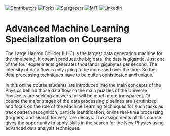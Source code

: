 <!-- PROJECT SHIELDS -->
[![Contributors][contributors-shield]][contributors-url]
[![Forks][forks-shield]][forks-url]
[![Stargazers][stars-shield]][stars-url]
[![MIT][license-shield]][license-url]
[![LinkedIn][linkedin-shield]][linkedin-url]


# Advanced Machine Learning Specialization on Coursera

The Large Hadron Collider (LHC) is the largest data generation machine for the time being. It doesn’t produce the big data, the data is gigantic. Just one of the four experiments generates thousands gigabytes per second. The intensity of data flow is only going to be increased over the time. So the data processing techniques have to be quite sophisticated and unique.

In this online course students are introduced into the main concepts of the Physics behind those data flow so the main puzzles of the Universe Physicists are seeking answers for will be much more transparent. Of course the major stages of the data processing pipelines are scrutinized, and focus on the role of the Machine Learning techniques for such tasks as track pattern recognition, particle identification, online real-time processing (triggers) and search for very rare decays. The assignments of this course gives the opportunity to apply skills in the search for the New Physics using advanced data analysis techniques.

<!-- MARKDOWN LINKS & IMAGES -->
<!-- https://www.markdownguide.org/basic-syntax/#reference-style-links -->
[contributors-shield]: https://img.shields.io/github/contributors/bdanzi/Addressing-Large-Hadron-Collider-Challenges-by-Machine-Learning.svg?style=for-the-badge
[contributors-url]: https://github.com/bdanzi/Addressing-Large-Hadron-Collider-Challenges-by-Machine-Learning/contributors

[forks-shield]: https://img.shields.io/github/forks/bdanzi/Addressing-Large-Hadron-Collider-Challenges-by-Machine-Learning.svg?style=for-the-badge
[forks-url]: https://github.com/bdanzi/Addressing-Large-Hadron-Collider-Challenges-by-Machine-Learning/network/members

[stars-shield]: https://img.shields.io/github/stars/bdanzi/Addressing-Large-Hadron-Collider-Challenges-by-Machine-Learning.svg?style=for-the-badge
[stars-url]: https://github.com/bdanzi/Addressing-Large-Hadron-Collider-Challenges-by-Machine-Learning/stargazers

[issues-shield]: https://img.shields.io/github/issues/bdanzi/Addressing-Large-Hadron-Collider-Challenges-by-Machine-Learning.svg?style=for-the-badge
[issues-url]: https://github.com/bdanzi/Addressing-Large-Hadron-Collider-Challenges-by-Machine-Learning/issues

[license-shield]: https://img.shields.io/github/license/bdanzi/Addressing-Large-Hadron-Collider-Challenges-by-Machine-Learning.svg?style=for-the-badge
[license-url]: https://github.com/bdanzi/Addressing-Large-Hadron-Collider-Challenges-by-Machine-Learning/blob/main/LICENSE.txt

[linkedin-shield]: https://img.shields.io/badge/-LinkedIn-black.svg?style=for-the-badge&logo=linkedin&colorB=555
[linkedin-url]: https://linkedin.com/in/brunella-d-anzi
